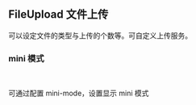 <div class="demo-header">
<p class="overviewicon">
  <span class="wapi-form-fileupload"/>
</p>

## FileUpload 文件上传

<nova-uxlink widget-name="Fileupload"></nova-uxlink>

可以设定文件的类型与上传的个数等。可自定义上传服务。
</div>

### mini 模式

<br>

可通过配置 mini-mode，设置显示 mini 模式

<nova-demo-view link="file-upload/mini-mode"></nova-demo-view>

<br>
